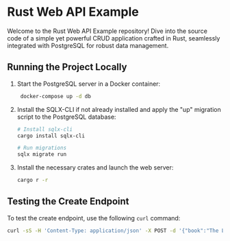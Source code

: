# Rust Web API Example
Welcome to the Rust Web API Example repository! Dive into the source code of a simple yet powerful CRUD application crafted in Rust, seamlessly integrated with PostgreSQL for robust data management.

## Running the Project Locally
1. Start the PostgreSQL server in a Docker container:

   ```bash
    docker-compose up -d db
   ```
2. Install the SQLX-CLI if not already installed and apply the "up" migration script to the PostgreSQL database:

   ```bash
   # Install sqlx-cli
   cargo install sqlx-cli
   
   # Run migrations
   sqlx migrate run
   ```
3. Install the necessary crates and launch the web server:

   ```bash
   cargo r -r
   ```

## Testing the Create Endpoint
To test the create endpoint, use the following `curl` command:

   ```bash
   curl -sS -H 'Content-Type: application/json' -X POST -d '{"book":"The Lord of the Rings", "quote":"Sometimes to find the light, We must first touch the darkness."}' http://localhost:3000/quotes | jq
   ```